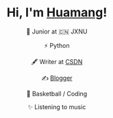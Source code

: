 <h1 align="center">Hi, I'm <a href="https://huamanggg.cn/">Huamang</a>!</h1> 
<div align="center"> 
<p >🍻 Junior at 🇨🇳 JXNU</p>
<p >⚡  Python</p>
<p align="center"> 🖋 Writer at <a href="https://blog.csdn.net/m0_51078229?spm=1000.2115.3001.5343">CSDN</a></p>
<p align="center">✍️ <a href="https://blog.csdn.net/m0_51078229?spm=1000.2115.3001.5343">Blogger</a></p>
<p align="center"> 🏃 Basketball / Coding</p>
<p align="center">✨ Listening to music </p>
</div>

